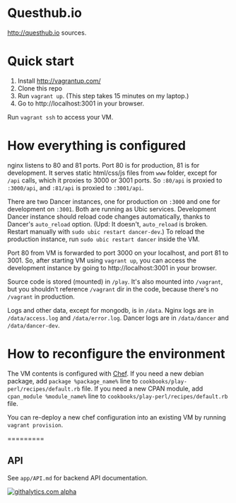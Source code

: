 Questhub.io
=========

http://questhub.io sources.

Quick start
=========

1. Install http://vagrantup.com/
2. Clone this repo
3. Run `vagrant up`.
(This step takes 15 minutes on my laptop.)
4. Go to http://localhost:3001 in your browser.

Run `vagrant ssh` to access your VM.

How everything is configured
=========

nginx listens to 80 and 81 ports. Port 80 is for production, 81 is for development.
It serves static html/css/js files from `www` folder, except for `/api` calls, which it proxies to 3000 or 3001 ports.
So `:80/api` is proxied to `:3000/api`, and `:81/api` is proxied to `:3001/api`.

There are two Dancer instances, one for production on `:3000` and one for development on `:3001`.
Both are running as Ubic services.
Development Dancer instance should reload code changes automatically, thanks to Dancer's `auto_reload` option. (Upd: It doesn't, `auto_reload` is broken. Restart manually with `sudo ubic restart dancer-dev`.)
To reload the production instance, run `sudo ubic restart dancer` inside the VM.

Port 80 from VM is forwarded to port 3000 on your localhost, and port 81 to 3001.
So, after starting VM using `vagrant up`, you can access the development instance by going to http://localhost:3001 in your browser.

Source code is stored (mounted) in `/play`. It's also mounted into `/vagrant`, but you shouldn't reference `/vagrant` dir in the code, because there's no `/vagrant` in production.

Logs and other data, except for mongodb, is in `/data`. Nginx logs are in `/data/access.log` and `/data/error.log`. Dancer logs are in `/data/dancer` and `/data/dancer-dev`.

How to reconfigure the environment
=========

The VM contents is configured with [Chef](http://www.opscode.com/chef/).
If you need a new debian package, add `package %package_name%` line to `cookbooks/play-perl/recipes/default.rb` file.
If you need a new CPAN module, add `cpan_module %module_name%` line to `cookbooks/play-perl/recipes/default.rb` file.

You can re-deploy a new chef configuration into an existing VM by running `vagrant provision`.

=========

## API

See `app/API.md` for backend API documentation.

[![githalytics.com alpha](https://cruel-carlota.pagodabox.com/dc0a21c134dfc82a4ad4bff12f727ee7 "githalytics.com")](http://githalytics.com/berekuk/play-perl)

